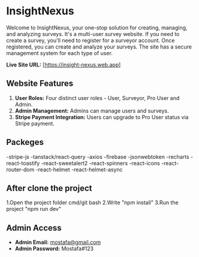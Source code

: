 

# InsightNexus

Welcome to InsightNexus, your one-stop solution for creating, managing, and analyzing surveys. It's a multi-user survey website. If you need to create a survey, you'll need to register for a surveyor account. Once registered, you can create and analyze your surveys. The site has a secure management system for each type of user.

**Live Site URL:** [https://insight-nexus.web.app]


## Website Features

1. **User Roles:** Four distinct user roles - User, Surveyor, Pro User and Admin.
2. **Admin Management:** Admins can manage users and surveys.
3. **Stripe Payment Integration:** Users can upgrade to Pro User status via Stripe payment.

## Packeges
-stripe-js
-tanstack/react-query
-axios
-firebase
-jsonwebtoken
-recharts
-react-toastify
-react-sweetalert2
-react-spinners
-react-icons
-react-router-dom
-react-helmet
-react-helmet-async

## After clone the project 
  1.Open the project folder cmd/git bash
  2.Write "npm install"
  3.Run the project "npm run dev"

## Admin Access
- **Admin Email:** mostafa@gmail.com
- **Admin Password:** Mostafa#123
  
